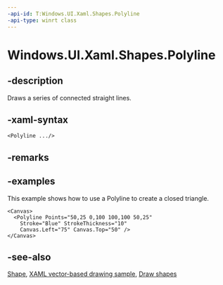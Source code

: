 ```yaml
---
-api-id: T:Windows.UI.Xaml.Shapes.Polyline
-api-type: winrt class
---
```


<!-- Class syntax.
public class Polyline : Windows.UI.Xaml.Shapes.Shape, Windows.UI.Xaml.Shapes.IPolyline
-->

# Windows.UI.Xaml.Shapes.Polyline

## -description
Draws a series of connected straight lines.

## -xaml-syntax
```xaml
<Polyline .../>
```


## -remarks

## -examples
This example shows how to use a Polyline to create a closed triangle.

```xaml
<Canvas>  
  <Polyline Points="50,25 0,100 100,100 50,25"
    Stroke="Blue" StrokeThickness="10"
    Canvas.Left="75" Canvas.Top="50" />
</Canvas>
```



## -see-also
[Shape](shape.md), [XAML vector-based drawing sample](https://github.com/microsoftarchive/msdn-code-gallery-microsoft/tree/master/Official%20Windows%20Platform%20Sample/XAML%20vector-based%20drawing%20sample), [Draw shapes](https://docs.microsoft.com/windows/uwp/graphics/drawing-shapes)
